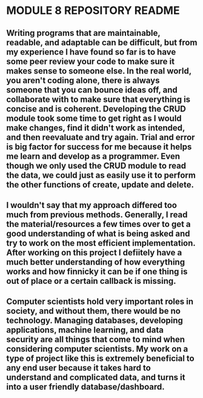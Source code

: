 # MODULE 8 REPOSITORY README

## Writing programs that are maintainable, readable, and adaptable can be difficult, but from my experience I have found so far is to have some peer review your code to make sure it makes sense to someone else. In the real world, you aren't coding alone, there is always someone that you can bounce ideas off, and collaborate with to make sure that everything is concise and is coherent. Developing the CRUD module took some time to get right as I would make changes, find it didn't work as intended, and then reevaluate and try again. Trial and error is big factor for success for me because it helps me learn and develop as a programmer. Even though we only used the CRUD module to read the data, we could just as easily use it to perform the other functions of create, update and delete.

## I wouldn't say that my approach differed too much from previous methods. Generally, I read the material/resources a few times over to get a good understanding of what is being asked and try to work on the most efficient implementation. After working on this project I defiitely have a much better understanding of how everything works and how finnicky it can be if one thing is out of place or a certain callback is missing.

## Computer scientists hold very important roles in society, and without them, there would be no technology. Managing databases, developing applications, machine learning, and data security are all things that come to mind when considering computer scientists. My work on a type of project like this is extremely beneficial to any end user because it takes hard to understand and complicated data, and turns it into a user friendly database/dashboard. 
